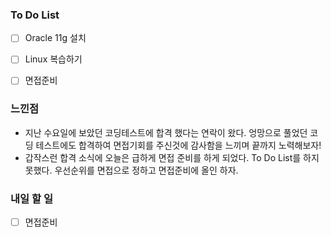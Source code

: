 ### To Do List

- [ ] Oracle 11g 설치
- [ ] Linux 복습하기
- [ ] 면접준비



### 느낀점

- 지난 수요일에 보았던 코딩테스트에 합격 했다는 연락이 왔다. 엉망으로 풀었던 코딩 테스트에도 합격하여 면접기회를 주신것에 감사함을 느끼며 끝까지 노력해보자!
- 갑작스런 합격 소식에 오늘은 급하게 면접 준비를 하게 되었다. To Do List를 하지 못했다. 우선순위를 면접으로 정하고 면접준비에 올인 하자.

### 내일 할 일

- [ ] 면접준비

